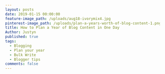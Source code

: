 ```yaml
---
layout: posts
date: 2019-01-15 00:00:00
feature-image_path: /uploads/aug18-ivorymix4.jpg
pinterest-image_path: /uploads/plan-a-years-worth-of-blog-content-1.png
title: How to Plan a Year of Blog Content in One Day
Author: Justyn
published: true
tags:
  - Blogging
  - Plan your year
  - Bulk Write
  - Blogger tips
comments: false
---
```


